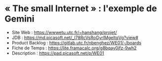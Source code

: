 # « The small Internet » : l'exemple de Gemini

- Site Web : <https://wwwetu.utc.fr/~hanshang/projet/>
- JDB : <https://md.picasoft.net/_I78RcVsRoGyrlMgeltqVg?view#>
- Product Backlog : <https://gitlab.utc.fr/nbenghez/WE01/-/boards>
- Fiche de Temps : <https://lite.framacalc.org/g8bqay0jfz-9wh2>
- Description : <https://pad.picasoft.net/p/WE01>
